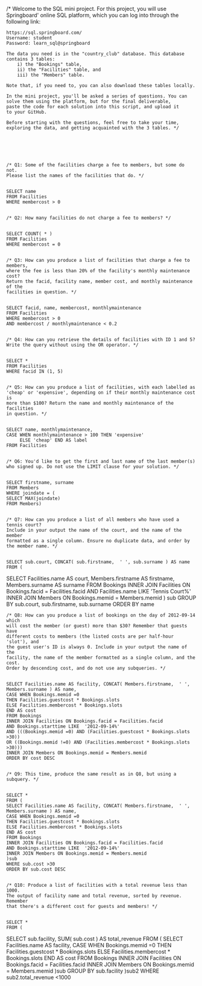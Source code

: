 /* Welcome to the SQL mini project. For this project, you will use
	Springboard' online SQL platform, which you can log into through the
	following link:
	
	https://sql.springboard.com/
	Username: student
	Password: learn_sql@springboard
	
	The data you need is in the "country_club" database. This database
	contains 3 tables:
	    i) the "Bookings" table,
	    ii) the "Facilities" table, and
	    iii) the "Members" table.
	
	Note that, if you need to, you can also download these tables locally.
	
	In the mini project, you'll be asked a series of questions. You can
	solve them using the platform, but for the final deliverable,
	paste the code for each solution into this script, and upload it
	to your GitHub.
	
	Before starting with the questions, feel free to take your time,
	exploring the data, and getting acquainted with the 3 tables. */
	

	

	

	/* Q1: Some of the facilities charge a fee to members, but some do not.
	Please list the names of the facilities that do. */
	

	SELECT name
	FROM Facilities
	WHERE membercost > 0
	

	/* Q2: How many facilities do not charge a fee to members? */
	

	SELECT COUNT( * ) 
	FROM Facilities
	WHERE membercost = 0
	

	/* Q3: How can you produce a list of facilities that charge a fee to members,
	where the fee is less than 20% of the facility's monthly maintenance cost?
	Return the facid, facility name, member cost, and monthly maintenance of the
	facilities in question. */
	

	SELECT facid, name, membercost, monthlymaintenance
	FROM Facilities
	WHERE membercost > 0
	AND membercost / monthlymaintenance < 0.2
	

	/* Q4: How can you retrieve the details of facilities with ID 1 and 5?
	Write the query without using the OR operator. */
	

	SELECT * 
	FROM Facilities
	WHERE facid IN (1, 5)
	

	/* Q5: How can you produce a list of facilities, with each labelled as
	'cheap' or 'expensive', depending on if their monthly maintenance cost is
	more than $100? Return the name and monthly maintenance of the facilities
	in question. */
	

	SELECT name, monthlymaintenance, 
	CASE WHEN monthlymaintenance > 100 THEN 'expensive'
	     ELSE 'cheap' END AS label
	FROM Facilities
	

	/* Q6: You'd like to get the first and last name of the last member(s)
	who signed up. Do not use the LIMIT clause for your solution. */
	

	SELECT firstname, surname
	FROM Members
	WHERE joindate = (
	SELECT MAX(joindate) 
	FROM Members)
	

	/* Q7: How can you produce a list of all members who have used a tennis court?
	Include in your output the name of the court, and the name of the member
	formatted as a single column. Ensure no duplicate data, and order by
	the member name. */
	

	SELECT sub.court, CONCAT( sub.firstname,  ' ', sub.surname ) AS name
	FROM ( 
  SELECT Facilities.name AS court, Members.firstname AS firstname, Members.surname AS surname
	FROM Bookings
	INNER JOIN Facilities ON Bookings.facid = Facilities.facid
	AND Facilities.name LIKE  'Tennis Court%'
	INNER JOIN Members ON Bookings.memid = Members.memid
	) sub
	GROUP BY sub.court, sub.firstname, sub.surname
	ORDER BY name
	

	/* Q8: How can you produce a list of bookings on the day of 2012-09-14 which
	will cost the member (or guest) more than $30? Remember that guests have
	different costs to members (the listed costs are per half-hour 'slot'), and
	the guest user's ID is always 0. Include in your output the name of the
	facility, the name of the member formatted as a single column, and the cost.
	Order by descending cost, and do not use any subqueries. */
	

	SELECT Facilities.name AS facility, CONCAT( Members.firstname,  ' ', Members.surname ) AS name, 
	CASE WHEN Bookings.memid =0
	THEN Facilities.guestcost * Bookings.slots
	ELSE Facilities.membercost * Bookings.slots
	END AS cost
	FROM Bookings
	INNER JOIN Facilities ON Bookings.facid = Facilities.facid
	AND Bookings.starttime LIKE  '2012-09-14%'
	AND (((Bookings.memid =0) AND (Facilities.guestcost * Bookings.slots >30))
	OR ((Bookings.memid !=0) AND (Facilities.membercost * Bookings.slots >30)))
	INNER JOIN Members ON Bookings.memid = Members.memid
	ORDER BY cost DESC
	

	/* Q9: This time, produce the same result as in Q8, but using a subquery. */
	

	SELECT * 
	FROM (
	SELECT Facilities.name AS facility, CONCAT( Members.firstname,  ' ', Members.surname ) AS name, 
	CASE WHEN Bookings.memid =0
	THEN Facilities.guestcost * Bookings.slots
	ELSE Facilities.membercost * Bookings.slots
	END AS cost
	FROM Bookings
	INNER JOIN Facilities ON Bookings.facid = Facilities.facid
	AND Bookings.starttime LIKE  '2012-09-14%'
	INNER JOIN Members ON Bookings.memid = Members.memid
	)sub
	WHERE sub.cost >30
	ORDER BY sub.cost DESC
	

	/* Q10: Produce a list of facilities with a total revenue less than 1000.
	The output of facility name and total revenue, sorted by revenue. Remember
	that there's a different cost for guests and members! */
	

	SELECT * 
	FROM ( 
  SELECT sub.facility, SUM( sub.cost ) AS total_revenue
	FROM ( 
  SELECT Facilities.name AS facility, 
	CASE WHEN Bookings.memid =0
	THEN Facilities.guestcost * Bookings.slots
	ELSE Facilities.membercost * Bookings.slots
	END AS cost
	FROM Bookings
	INNER JOIN Facilities ON Bookings.facid = Facilities.facid
	INNER JOIN Members ON Bookings.memid = Members.memid
	)sub
	GROUP BY sub.facility
	)sub2
	WHERE sub2.total_revenue <1000

